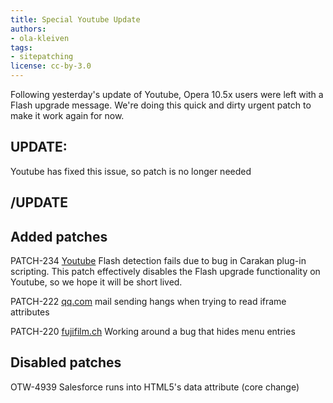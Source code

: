 ```yaml
---
title: Special Youtube Update
authors:
- ola-kleiven
tags:
- sitepatching
license: cc-by-3.0
---
```

Following yesterday&#39;s update of Youtube, Opera 10.5x users were left with a Flash upgrade message. We&#39;re doing this quick and dirty urgent patch to make it work again for now.

## UPDATE:



Youtube has fixed this issue, so patch is no longer needed

## /UPDATE

## Added patches

PATCH-234 <a href="https://www.youtube.com" target="_blank">Youtube</a> Flash detection fails due to bug in Carakan plug-in scripting. This patch effectively disables the Flash upgrade functionality on Youtube, so we hope it will be short lived.

PATCH-222 <a href="http://mail.qq.com" target="_blank">qq.com</a> mail sending hangs when trying to read iframe attributes

PATCH-220 <a href="http://www.fujifilm.ch/" target="_blank">fujifilm.ch</a> Working around a bug that hides menu entries

## Disabled patches

OTW-4939 Salesforce runs into HTML5&#39;s data attribute (core change)

